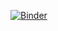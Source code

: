[![Binder](https://mybinder.org/badge_logo.svg)](https://mybinder.org/v2/gh/ohm-efi-professorfreudenreich/jupyter-binder-java/HEAD?labpath=index.ipynb)

